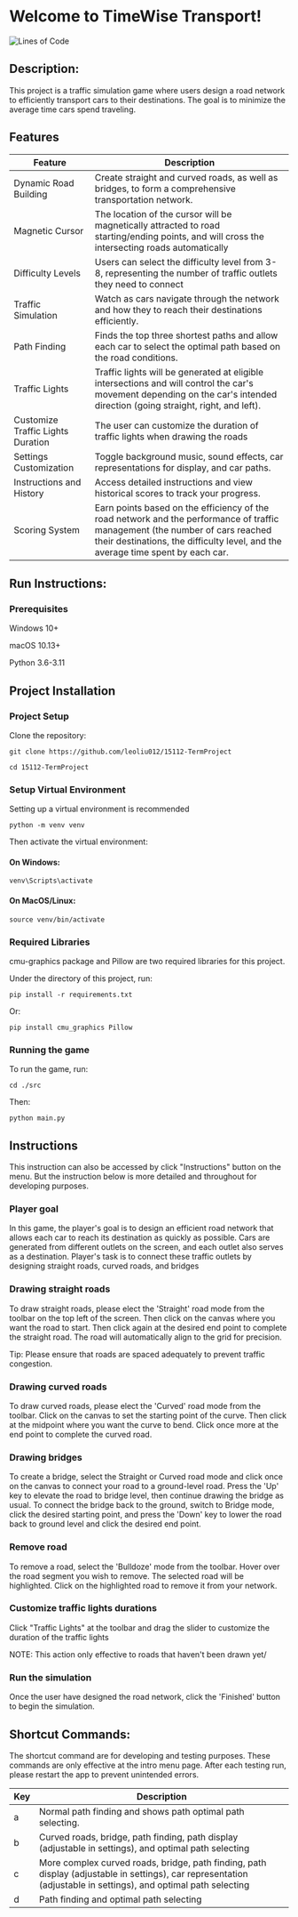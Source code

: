 # Welcome to TimeWise Transport!
![Lines of Code](https://github.com/leoliu012/15112-TermProject/raw/badge/README_badge.svg)

## Description: 
This project is a traffic simulation game where users design a road network to efficiently transport cars to their destinations. 
The goal is to minimize the average time cars spend traveling.

## Features

| Feature                           | Description                                                                                                                                                                                                     |
|-----------------------------------|-----------------------------------------------------------------------------------------------------------------------------------------------------------------------------------------------------------------|
| Dynamic Road Building             | Create straight and curved roads, as well as bridges, to form a comprehensive transportation network.                                                                                                           |
| Magnetic Cursor                   | The location of the cursor will be magnetically attracted to road starting/ending points, and will cross the intersecting roads automatically                                                                   |
| Difficulty Levels                 | Users can select the difficulty level from 3-8, representing the number of traffic outlets they need to connect                                                                                                 |
| Traffic Simulation                | Watch as cars navigate through the network and how they to reach their destinations efficiently.                                                                                                                |
| Path Finding                      | Finds the top three shortest paths and allow each car to select the optimal path based on the road conditions.                                                                                                  |
| Traffic Lights                    | Traffic lights will be generated at eligible intersections and will control the car's movement depending on the car's intended direction (going straight, right, and left).                                     |
| Customize Traffic Lights Duration | The user can customize the duration of traffic lights when drawing the roads                                                                                                                                    |
| Settings Customization            | Toggle background music, sound effects, car representations for display, and car paths.                                                                                                                         |
| Instructions and History          | Access detailed instructions and view historical scores to track your progress.                                                                                                                                 |
| Scoring System                    | Earn points based on the efficiency of the road network and the performance of traffic management (the number of cars reached their destinations, the difficulty level, and the average time spent by each car. |


## Run Instructions:

### Prerequisites
Windows 10+

macOS 10.13+

Python 3.6-3.11

## Project Installation

### Project Setup
Clone the repository:
```commandline
git clone https://github.com/leoliu012/15112-TermProject
```

```commandline
cd 15112-TermProject
```

### Setup Virtual Environment
Setting up a virtual environment is recommended
```commandline
python -m venv venv
```
Then activate the virtual environment:
#### On Windows:
```commandline
venv\Scripts\activate
```
#### On MacOS/Linux:
```commandline
source venv/bin/activate
```

### Required Libraries
cmu-graphics package and Pillow are two required libraries for this project.

Under the directory of this project, run:
```commandline
pip install -r requirements.txt
```
Or:
```commandline
pip install cmu_graphics Pillow
```

### Running the game
To run the game, run:
```commandline
cd ./src
```
Then:
```commandline
python main.py
```

## Instructions
This instruction can also be accessed by click "Instructions" button on the menu. But the instruction below is more 
detailed and throughout for developing purposes.
### Player goal
In this game, the player's goal is to design an efficient road network that allows each car to reach its destination as 
quickly as possible. Cars are generated from different outlets on the screen, and each outlet also serves as a 
destination. Player's task is to connect these traffic outlets by designing straight roads, curved roads, and bridges
### Drawing straight roads
To draw straight roads, please elect the 'Straight' road mode from the toolbar on the top left of the screen. 
Then click on the canvas where you want the road to start. 
Then click again at the desired end point to complete the straight road.
The road will automatically align to the grid for precision. 

Tip: Please ensure that roads are spaced adequately to prevent traffic congestion.

### Drawing curved roads
To draw curved roads, please elect the 'Curved' road mode from the toolbar.
Click on the canvas to set the starting point of the curve.
Then click at the midpoint where you want the curve to bend.
Click once more at the end point to complete the curved road.

### Drawing bridges
To create a bridge, select the Straight or Curved road mode and click once on the canvas to connect your road to a 
ground-level road. Press the 'Up' key to elevate the road to bridge level, 
then continue drawing the bridge as usual. 
To connect the bridge back to the ground, switch to Bridge mode, click the desired starting point, 
and press the 'Down' key to lower the road back to ground level and click the desired end point.

### Remove road
To remove a road, select the 'Bulldoze' mode from the toolbar.
Hover over the road segment you wish to remove. The selected  road will be highlighted. 
Click on the highlighted road to remove it from your network.

### Customize traffic lights durations
Click "Traffic Lights" at the toolbar and drag the slider to customize the duration of the traffic lights

NOTE: This action only effective to roads that haven't been drawn yet/

### Run the simulation
Once the user have designed the road network, click the 'Finished' button to begin the simulation.

## Shortcut Commands:
The shortcut command are for developing and testing purposes. These commands are only effective at the intro menu page.
After each testing run, please restart the app to prevent unintended errors.

| Key                               | Description                                                                                                                                                     |
|-----------------------------------|-----------------------------------------------------------------------------------------------------------------------------------------------------------------|
| a                                 | Normal path finding and shows path optimal path selecting.                                                                                                      |
| b                                 | Curved roads, bridge, path finding, path display (adjustable in settings), and optimal path selecting                                                           |
| c                                 | More complex curved roads, bridge, path finding, path display (adjustable in settings), car representation (adjustable in settings), and optimal path selecting |
| d                                 | Path finding and optimal path selecting                                                                |

